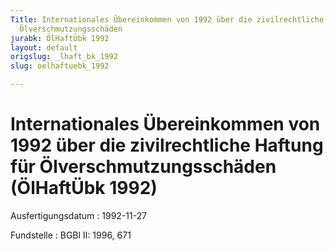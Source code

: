 ```yaml
---
Title: Internationales Übereinkommen von 1992 über die zivilrechtliche Haftung  für
  Ölverschmutzungsschäden
jurabk: ÖlHaftÜbk 1992
layout: default
origslug: _lhaft_bk_1992
slug: oelhaftuebk_1992

---
```


# Internationales Übereinkommen von 1992 über die zivilrechtliche Haftung  für Ölverschmutzungsschäden (ÖlHaftÜbk 1992)

Ausfertigungsdatum
:   1992-11-27

Fundstelle
:   BGBl II: 1996, 671

